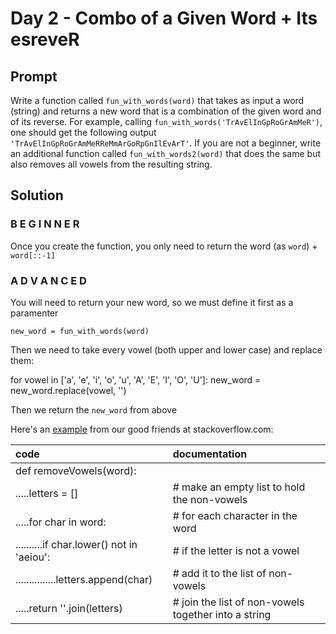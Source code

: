 # Day 2 - Combo of a Given Word + Its esreveR

## Prompt

Write a function called `fun_with_words(word)` that takes as input a word (string) and returns a new word that is a combination of the given word and of its reverse. For example, calling `fun_with_words('TrAvElInGpRoGrAmMeR')`, one should get the following output `'TrAvElInGpRoGrAmMeRReMmArGoRpGnIlEvArT'`. If you are not a beginner, write an additional function called `fun_with_words2(word)` that does the same but also removes all vowels from the resulting string.

## Solution

### B E G I N N E R
Once you create the function, you only need to return the word (as `word`) + `word[::-1]`


### A D V A N C E D
You will need to return your new word, so we must define it first as a paramenter

`new_word = fun_with_words(word)`

Then we need to take every vowel (both upper and lower case) and replace them:

for vowel in ['a', 'e', 'i', 'o', 'u', 'A', 'E', 'I', 'O', 'U']:
  new_word = new_word.replace(vowel, '')

Then we return the `new_word` from above


Here's an [example](https://stackoverflow.com/questions/7301292/string-replace-vowels-in-python) from our good friends at stackoverflow.com:

| code | documentation
|:---|:---|
|def removeVowels(word):|
|.....letters = [] | # make an empty list to hold the non-vowels|
|.....for char in word: | # for each character in the word|
|..........if char.lower() not in 'aeiou':| # if the letter is not a vowel|
|...............letters.append(char) | # add it to the list of non-vowels|
|.....return ''.join(letters) | # join the list of non-vowels together into a string|

